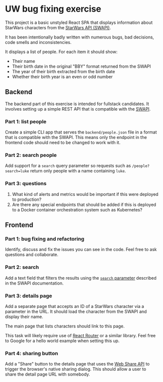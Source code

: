 # UW bug fixing exercise

This project is a basic unstyled React SPA that displays information about StarWars characters from the [StarWars API (SWAPI)](https://swapi.dev/documentation).

It has been intentionally badly written with numerous bugs, bad decisions, code smells and inconsistencies.

It displays a list of people. For each item it should show:
- Their name
- Their birth date in the original "BBY" format returned from the SWAPI
- The year of their birth extracted from the birth date
- Whether their birth year is an even or odd number


## Backend
The backend part of this exercise is intended for fullstack candidates. It involves setting up a simple REST API that is compatible with the [SWAPI](https://swapi.dev/documentation).
### Part 1: list people
Create a simple CLI app that serves the `backend/people.json` file in a format that is compatible with the SWAPI. This means only the endpoint in the frontend code should need to be changed to work with it.

### Part 2: search people
Add support for a `search` query parameter so requests such as  `/people?search=luke` return only people with a name containing `luke`.

### Part 3: questions
1. What kind of alerts and metrics would be important if this were deployed to production?
2. Are there any special endpoints that should be added if this is deployed to a Docker container orchestration system such as Kubernetes?

## Frontend
### Part 1: bug fixing and refactoring
Identify, discuss and fix the issues you can see in the code. Feel free to ask questions and collaborate.

### Part 2: search
Add a text field that filters the results using the [`search` parameter](https://swapi.dev/documentation#search) described in the SWAPI documentation.

### Part 3: details page
Add a separate page that accepts an ID of a StarWars character via a parameter in the URL. It should load the character from the SWAPI and display their name.

The main page that lists characters should link to this page.

This task will likely require use of [React Router](https://reactrouter.com/en/main) or a similar library. Feel free to Google for a hello world example when setting this up.

### Part 4: sharing button
Add a "Share" button to the details page that uses the [Web Share API](https://developer.mozilla.org/en-US/docs/Web/API/Web_Share_API) to trigger the browser's native sharing dialog.
This should allow a user to share the detail page URL with somebody.
